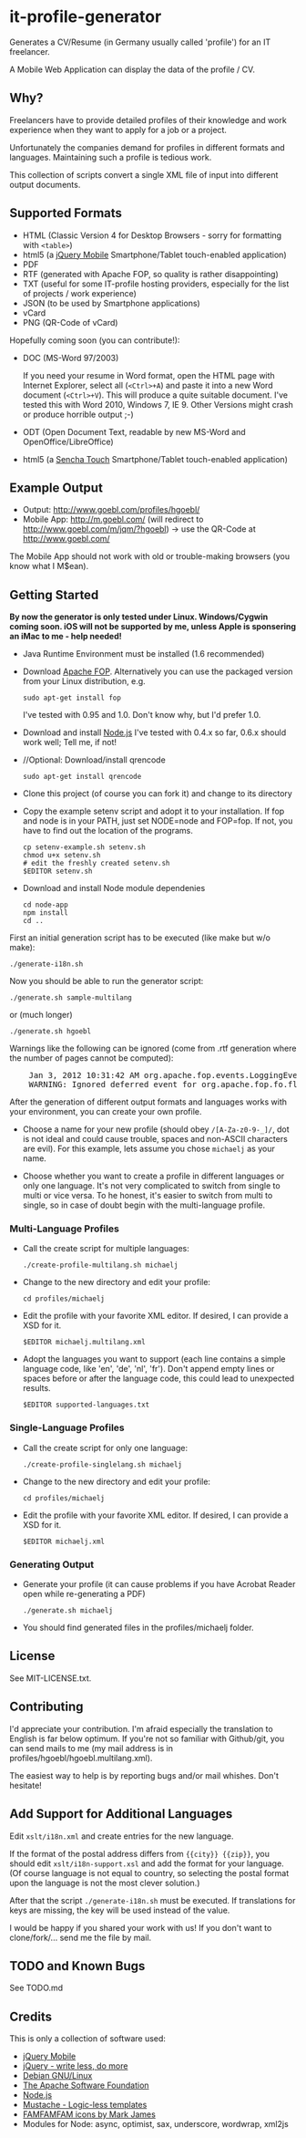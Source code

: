 # it-profile-generator

Generates a CV/Resume (in Germany usually called 'profile') for an IT freelancer.

A Mobile Web Application can display the data of the profile / CV.

## Why?

Freelancers have to provide detailed profiles of their knowledge and work experience when they want to apply for a
job or a project.

Unfortunately the companies demand for profiles in different formats and languages. Maintaining such a profile is
tedious work.

This collection of scripts convert a single XML file of input into different output documents.

## Supported Formats

  * HTML (Classic Version 4 for Desktop Browsers - sorry for formatting with `<table>`)
  * html5 (a [jQuery Mobile](http://jquerymobile.com/) Smartphone/Tablet touch-enabled application)
  * PDF
  * RTF (generated with Apache FOP, so quality is rather disappointing)
  * TXT (useful for some IT-profile hosting providers, especially for the list of projects / work experience)
  * JSON (to be used by Smartphone applications)
  * vCard
  * PNG (QR-Code of vCard)

Hopefully coming soon (you can contribute!):

  * DOC (MS-Word 97/2003)

    If you need your resume in Word format, open the HTML page with Internet Explorer, select all (`<Ctrl>+A`)
    and paste it into a new Word document (`<Ctrl>+V`). This will produce a quite suitable document.
    I've tested this with Word 2010, Windows 7, IE 9. Other Versions might crash or produce horrible output ;-)
  * ODT (Open Document Text, readable by new MS-Word and OpenOffice/LibreOffice)
  * html5 (a [Sencha Touch](http://www.sencha.com/products/touch/) Smartphone/Tablet touch-enabled application)

## Example Output

  * Output: <http://www.goebl.com/profiles/hgoebl/>
  * Mobile App: <http://m.goebl.com/> (will redirect to <http://www.goebl.com/m/jqm/?hgoebl>) -> use the
    QR-Code at <http://www.goebl.com/>

The Mobile App should not work with old or trouble-making browsers (you know what I M$ean).

## Getting Started

**By now the generator is only tested under Linux.
Windows/Cygwin coming soon.
iOS will not be supported by me, unless Apple is sponsering an iMac to me - help needed!**

  * Java Runtime Environment must be installed (1.6 recommended)
  * Download [Apache FOP](http://xmlgraphics.apache.org/fop/).
    Alternatively you can use the packaged version from your Linux distribution, e.g.

        sudo apt-get install fop
    I've tested with 0.95 and 1.0. Don't know why, but I'd prefer 1.0.
  * Download and install [Node.js](http://nodejs.org/)
    I've tested with 0.4.x so far, 0.6.x should work well; Tell me, if not!
  * //Optional: Download/install qrencode

        sudo apt-get install qrencode
  * Clone this project (of course you can fork it) and change to its directory
  * Copy the example setenv script and adopt it to your installation.
    If fop and node is in your PATH, just set NODE=node and FOP=fop.
    If not, you have to find out the location of the programs.

        cp setenv-example.sh setenv.sh
        chmod u+x setenv.sh
        # edit the freshly created setenv.sh
        $EDITOR setenv.sh
  * Download and install Node module dependenies

        cd node-app
        npm install
        cd ..

First an initial generation script has to be executed (like make but w/o make):

    ./generate-i18n.sh

Now you should be able to run the generator script:

    ./generate.sh sample-multilang

or (much longer)

    ./generate.sh hgoebl

Warnings like the following can be ignored (come from .rtf generation where the number of pages cannot be computed):

<pre>
    Jan 3, 2012 10:31:42 AM org.apache.fop.events.LoggingEventListener processEvent
    WARNING: Ignored deferred event for org.apache.fop.fo.flow.PageNumberCitationLast@2b12e7f7[@id=] (start). (See position 1:1945)
</pre>

After the generation of different output formats and languages works with your environment, you can create your own
profile.

  * Choose a name for your new profile (should obey `/[A-Za-z0-9-_]/`, dot is not ideal and could cause
    trouble, spaces and non-ASCII characters are evil).
    For this example, lets assume you chose `michaelj` as your name.

  * Choose whether you want to create a profile in different languages or only one language.
    It's not very complicated to switch from single to multi or vice versa. To he honest, it's easier to switch
    from multi to single, so in case of doubt begin with the multi-language profile.

### Multi-Language Profiles

  * Call the create script for multiple languages:

        ./create-profile-multilang.sh michaelj

  * Change to the new directory and edit your profile:

        cd profiles/michaelj

  * Edit the profile with your favorite XML editor. If desired, I can provide a XSD for it.

        $EDITOR michaelj.multilang.xml

  * Adopt the languages you want to support (each line contains a simple language code, like 'en', 'de', 'nl', 'fr').
    Don't append empty lines or spaces before or after the language code, this could lead to unexpected results.

        $EDITOR supported-languages.txt

### Single-Language Profiles

  * Call the create script for only one language:

        ./create-profile-singlelang.sh michaelj

  * Change to the new directory and edit your profile:

        cd profiles/michaelj

  * Edit the profile with your favorite XML editor. If desired, I can provide a XSD for it.

        $EDITOR michaelj.xml

### Generating Output

  * Generate your profile (it can cause problems if you have Acrobat Reader open while re-generating a PDF)

        ./generate.sh michaelj

  * You should find generated files in the profiles/michaelj folder.

## License

See MIT-LICENSE.txt.

## Contributing

I'd appreciate your contribution. I'm afraid especially the translation to English is far below optimum.
If you're not so familiar with Github/git, you can send mails to me (my mail address is in profiles/hgoebl/hgoebl.multilang.xml).

The easiest way to help is by reporting bugs and/or mail whishes. Don't hesitate!

## Add Support for Additional Languages

Edit `xslt/i18n.xml` and create entries for the new language.

If the format of the postal address differs from `{{city}} {{zip}}`, you should edit `xslt/i18n-support.xsl`
and add the format for your language. (Of course language is not equal to country, so selecting the postal format upon
the language is not the most clever solution.)

After that the script `./generate-i18n.sh` must be executed.
If translations for keys are missing, the key will be used instead of the value.

I would be happy if you shared your work with us!
If you don't want to clone/fork/... send me the file by mail.

## TODO and Known Bugs

See TODO.md

## Credits

This is only a collection of software used:

  * [jQuery Mobile](http://jquerymobile.com/)
  * [jQuery - write less, do more](http://jquery.com/)
  * [Debian GNU/Linux](http://www.debian.org/)
  * [The Apache Software Foundation](http://www.apache.org/)
  * [Node.js](http://nodejs.org/)
  * [Mustache - Logic-less templates](http://mustache.github.com/)
  * [FAMFAMFAM icons by Mark James](http://www.famfamfam.com/)
  * Modules for Node: async, optimist, sax, underscore, wordwrap, xml2js
